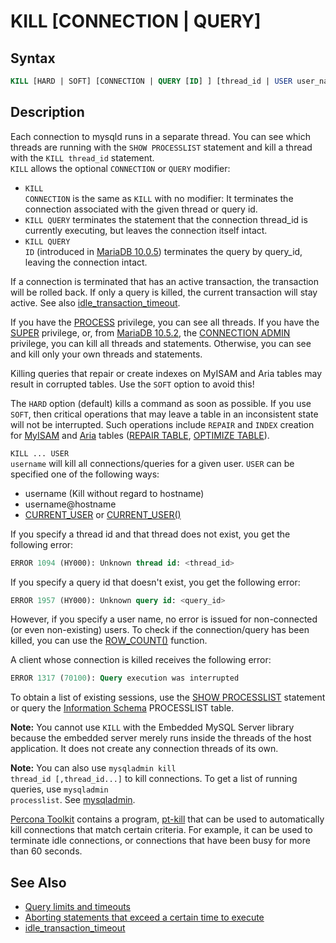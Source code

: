 # KILL [CONNECTION |&nbsp;QUERY]

## Syntax

```sql
KILL [HARD | SOFT] [CONNECTION | QUERY [ID] ] [thread_id | USER user_name | query_id]
```

## Description

Each connection to mysqld runs in a separate thread. You can see which threads
are running with the <code class="fixed" style="white-space:pre-wrap">SHOW PROCESSLIST</code> statement and kill a
thread with the <code class="fixed" style="white-space:pre-wrap">KILL thread_id</code> statement.                             
<code class="fixed" style="white-space:pre-wrap">KILL</code> allows the optional <code class="fixed" style="white-space:pre-wrap">CONNECTION</code> or
<code class="fixed" style="white-space:pre-wrap">QUERY</code> modifier:

- <code class="fixed" style="white-space:pre-wrap">KILL CONNECTION</code> is the same as <code class="fixed" style="white-space:pre-wrap">KILL</code> with no
  modifier: It terminates the connection associated with the given thread or query id.
- <code class="fixed" style="white-space:pre-wrap">KILL QUERY</code> terminates the statement that the connection thread_id is
  currently executing, but leaves the connection itself intact.
- <code class="fixed" style="white-space:pre-wrap">KILL QUERY ID</code> (introduced in [MariaDB 10.0.5](/kb/en/mariadb-1005-release-notes/)) terminates the query by query_id, leaving the connection intact.

If a connection is terminated that has an active transaction, the transaction will be rolled back. If only a query is killed, the current transaction will stay active. See also [idle_transaction_timeout](/kb/en/server-system-variables/#idle_transaction_timeout).

If you have the [PROCESS](/kb/en/grant/#process) privilege, you can see all threads. If
you have the [SUPER](/kb/en/grant/#super) privilege, or, from [MariaDB 10.5.2](/kb/en/mariadb-1052-release-notes/), the [CONNECTION ADMIN](/kb/en/grant/#connection-admin) privilege, you can kill all threads and
statements. Otherwise, you can see and kill only your own threads and
statements.

Killing queries that repair or create indexes on MyISAM and Aria tables may result in corrupted tables. Use the `SOFT` option to avoid this!

The <code class="fixed" style="white-space:pre-wrap">HARD</code> option (default) kills a command as soon as possible.  If you use
<code class="fixed" style="white-space:pre-wrap">SOFT</code>, then critical operations that may leave a table in an
inconsistent state will not be interrupted. Such operations include `REPAIR` and `INDEX` creation for [MyISAM](/kb/en/myisam/) and [Aria](/columns-storage-engines-and-plugins/storage-engines/aria/) tables ([REPAIR TABLE](/sql-statements-structure/sql-statements/table-statements/repair-table/), [OPTIMIZE TABLE](/replication/optimization-and-tuning/optimizing-tables/optimize-table/)).

<code class="fixed" style="white-space:pre-wrap">KILL ... USER username</code> will kill all connections/queries for a
given user. <code class="fixed" style="white-space:pre-wrap">USER</code> can be specified one of the following ways:

- username  (Kill without regard to hostname)
- username@hostname
- [CURRENT_USER](/built-in-functions/secondary-functions/information-functions/current_user/) or [CURRENT_USER()](/built-in-functions/secondary-functions/information-functions/current_user/)

If you specify a thread id and that thread does not exist, you get the following error:

```sql
ERROR 1094 (HY000): Unknown thread id: <thread_id>
```

If you specify a query id that doesn't exist, you get the following error:

```sql
ERROR 1957 (HY000): Unknown query id: <query_id>
```

However, if you specify a user name, no error is issued for non-connected (or even non-existing) users. To check if the connection/query has been killed, you can use the [ROW_COUNT()](/built-in-functions/secondary-functions/information-functions/row_count/) function.

A client whose connection is killed receives the following error:

```sql
ERROR 1317 (70100): Query execution was interrupted
```

To obtain a list of existing sessions, use the [SHOW PROCESSLIST](/sql-statements-structure/sql-statements/administrative-sql-statements/show/show-processlist/) statement or query the [Information Schema](/sql-statements-structure/sql-statements/administrative-sql-statements/system-tables/information-schema/) <a undefined>PROCESSLIST</a> table.

<strong>Note:</strong> You cannot use <code class="fixed" style="white-space:pre-wrap">KILL</code> with the Embedded MySQL Server
library because the embedded server merely runs inside the threads of the host
application. It does not create any connection threads of its own.

<strong>Note:</strong> You can also use 
<code class="fixed" style="white-space:pre-wrap">mysqladmin kill thread_id [,thread_id...]</code>
to kill connections. To get a list of running queries,
use <code class="fixed" style="white-space:pre-wrap">mysqladmin processlist</code>. See [mysqladmin](/clients-utilities/mysqladmin/).

[Percona Toolkit](http://www.percona.com/doc/percona-toolkit/) contains a program, [pt-kill](http://www.percona.com/doc/percona-toolkit/pt-kill.html) that can be used to automatically kill connections that match certain criteria. For example, it can be used to terminate idle connections, or connections that have been busy for more than 60 seconds.

## See Also

- [Query limits and timeouts](/replication/optimization-and-tuning/query-optimizations/query-limits-and-timeouts/)
- [Aborting statements that exceed a certain time to execute](/replication/optimization-and-tuning/query-optimizations/aborting-statements/)
- [idle_transaction_timeout](/kb/en/server-system-variables/#idle_transaction_timeout)
